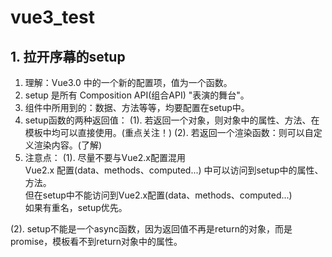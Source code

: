 <!--
 * @Descripttion: 
 * @Author: Gorgio.Liu
 * @version: 
 * @Date: 2023-05-19 16:23:46
 * @LastEditors: Gorgio.Liu
 * @LastEditTime: 2023-05-19 17:19:07
-->
# vue3_test

## 1. 拉开序幕的setup

1. 理解：Vue3.0 中的一个新的配置项，值为一个函数。
2. setup 是所有 Composition API(组合API) "表演的舞台"。
3. 组件中所用到的：数据、方法等等，均要配置在setup中。
4. setup函数的两种返回值：
  (1). 若返回一个对象，则对象中的属性、方法、在模板中均可以直接使用。(重点关注！)
  (2). 若返回一个渲染函数：则可以自定义渲染内容。(了解)
5. 注意点：
  (1). 尽量不要与Vue2.x配置混用   
    Vue2.x 配置(data、methods、computed...) 中可以访问到setup中的属性、方法。  
    但在setup中不能访问到Vue2.x配置(data、methods、computed...)   
    如果有重名，setup优先。  

  (2). setup不能是一个async函数，因为返回值不再是return的对象，而是promise，模板看不到return对象中的属性。

  

    